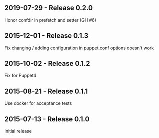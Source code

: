 ## 2019-07-29 - Release 0.2.0

Honor confdir in prefetch and setter (GH #6)

## 2015-12-01 - Release 0.1.3

Fix changing / adding configuration in puppet.conf options doesn't work

## 2015-10-02 - Release 0.1.2

Fix for Puppet4

## 2015-08-21 - Release 0.1.1

Use docker for acceptance tests

## 2015-07-13 - Release 0.1.0

Initial release
